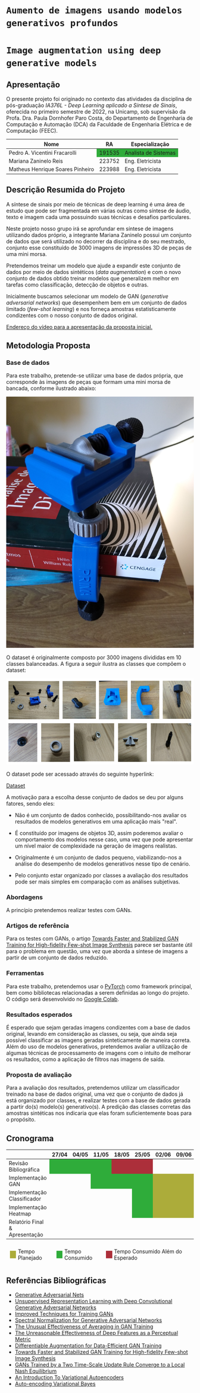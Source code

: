 # `Aumento de imagens usando modelos generativos profundos`
# `Image augmentation using deep generative models`

## Apresentação

O presente projeto foi originado no contexto das atividades da disciplina de pós-graduação *IA376L - Deep Learning aplicado a Síntese de Sinais*, 
oferecida no primeiro semestre de 2022, na Unicamp, sob supervisão da Profa. Dra. Paula Dornhofer Paro Costa, do Departamento de Engenharia de Computação e Automação (DCA) da Faculdade de Engenharia Elétrica e de Computação (FEEC).


|Nome  | RA | Especialização|
|--|--|--|
| Pedro A. Vicentini Fracarolli  | 191535  | Analista de Sistemas|
| Mariana Zaninelo Reis| 223752  | Eng. Eletricista|
| Matheus Henrique Soares Pinheiro  | 223988  | Eng. Eletricista|


## Descrição Resumida do Projeto
A síntese de sinais por meio de técnicas de deep learning é uma área de estudo que pode ser fragmentada em várias outras como síntese de áudio, texto e imagem cada uma possuindo suas técnicas e desafios particulares.  

Neste projeto nosso grupo irá se aprofundar em síntese de imagens utilizando dados próprio, a integrante Mariana Zaninelo possui um conjunto de dados que será utilizado no decorrer da disciplina e do seu mestrado, conjunto esse constituído de 3000 imagens de impressões 3D de peças de uma mini morsa.  

Pretendemos treinar um modelo que ajude a expandir este conjunto de dados por meio de dados sintéticos (*data augmentation*) e com o novo conjunto de dados obtido treinar modelos que generalizem melhor em tarefas como classificação, detecção de objetos e outras.  

Inicialmente buscamos selecionar um modelo de GAN (*generative adversarial networks*) que desempenhem bem em um conjunto de dados limitado (*few-shot learning*) e nos forneça amostras estatisticamente condizentes com o nosso conjunto de dados original.

[Endereço do vídeo para a apresentação da proposta inicial.](https://www.youtube.com/watch?v=Bqvy9ZJnfk0)

## Metodologia Proposta


### Base de dados

Para este trabalho, pretende-se utilizar uma base de dados própria, que corresponde às imagens de peças que formam uma mini morsa de bancada, conforme ilustrado abaixo:

![Objeto de estudo](IMG_20220424_100951614.jpg)


O dataset é originalmente composto por 3000 imagens divididas em 10 classes balanceadas. A figura a seguir ilustra as classes que compõem o dataset:

![Imagens](AllImages.png)

O dataset pode ser acessado através do seguinte hyperlink: 

[Dataset](https://drive.google.com/drive/folders/1efljm3fsSU5jd3i0lw46e7y_rgYrkCuo?usp=sharing)

A motivação para a escolha desse conjunto de dados se deu por alguns fatores, sendo eles:

* Não é um conjunto de dados conhecido, possibilitando-nos avaliar os resultados de modelos generativos em uma aplicação mais "real".

* É constituído por imagens de objetos 3D, assim poderemos avaliar o comportamento dos modelos nesse caso, uma vez que pode apresentar um nível maior de complexidade na geração de imagens realistas.

* Originalmente é um conjunto de dados pequeno, viabilizando-nos a análise do desempenho de modelos generativos nesse tipo de cenário.

* Pelo conjunto estar organizado por classes a avaliação dos resultados pode ser mais simples em comparação com as análises subjetivas.


### Abordagens

A princípio pretendemos realizar testes com GANs.

### Artigos de referência

Para os testes com GANs, o artigo [Towards Faster and Stabilized GAN Training for High-fidelity Few-shot Image Synthesis](https://arxiv.org/abs/2101.04775) parece ser bastante útil para o problema em questão, uma vez que aborda a síntese de imagens a partir de um conjunto de dados reduzido.

### Ferramentas

Para este trabalho, pretendemos usar o [PyTorch](https://pytorch.org/) como framework principal, bem como bibliotecas relacionadas a serem definidas ao longo do projeto. O código será desenvolvido no [Google Colab](https://colab.research.google.com/).


### Resultados esperados

É esperado que sejam geradas imagens condizentes com a base de dados original, levando em consideração as classes, ou seja, que ainda seja possível classificar as imagens geradas sinteticamente de maneira correta. Além do uso de modelos generativos, pretendemos avaliar a utilização de algumas técnicas de processamento de imagens com o intuito de melhorar os resultados, como a aplicação de filtros nas imagens de saída.


### Proposta de avaliação

Para a avaliação dos resultados, pretendemos utilizar um classificador treinado na base de dados original, uma vez que o conjunto de dados já está organizado por classes, e realizar testes com a base de dados gerada a partir do(s) modelo(s) generativo(s). A predição das classes corretas das amostras sintéticas nos indicaria que elas foram suficientemente boas para o propósito.

<style>
    table > tbody > tr:nth-child(1) > td:nth-child(n+5):nth-child(-n+6) {
        background-color: #ac2f3a;
    }
    table > tbody > tr:nth-child(1) > td:nth-child(n+2):nth-child(-n+4) {
        background-color: #2fac3a;
    }


    table > tbody > tr:nth-child(2) > td:nth-child(n+4):nth-child(-n+7) {
        background-color: #2fac3a;
    }
    table > tbody > tr:nth-child(2) > td:nth-child(n+7):nth-child(-n+8) {
        background-color: #acac3a;
    }


    table > tbody > tr:nth-child(3) > td:nth-child(n+6):nth-child(-n+6) {
        background-color: #2fac3a;
    }
    table > tbody > tr:nth-child(3) > td:nth-child(n+7):nth-child(-n+9) {
        background-color: #acac3a;
    }

    table > tbody > tr:nth-child(4) > td:nth-child(n+6):nth-child(-n+6) {
        background-color: #2fac3a;
    }
    table > tbody > tr:nth-child(4) > td:nth-child(n+7):nth-child(-n+9) {
        background-color: #acac3a;
    }

    table > tbody > tr:nth-child(5) > td:nth-child(n+9):nth-child(-n+11) {
        background-color: #acac3a;
    }

    .planned, .unplanned, .done {
        width: 20px;
        height: 20px;
        margin-right: 5px
    }

    .planned {
        background-color: #acac3a;
    }

    .done {
        margin-left: 10px;
        background-color: #2fac3a;
    }
    
    .unplanned {
        margin-left: 10px;
        background-color: #ac2f3a;
    }

    .legend {
        display: flex;
        padding: 10px;
        align-items: center;
    }
</style>

## Cronograma
|                         |27/04|04/05|11/05|18/05|25/05|02/06|09/06|16/06|23/06|30/06
|-------------------------------|-----|-----|-----|-----|-----|-----|-----|-----|-----|-----
|Revisão Bibliográfica          |     |     |     |     |     |     |     |     |     |
|Implementação GAN              |     |     |     |     |     |     |     |     |     | 
|Implementação Classificador    |     |     |     |     |     |     |     |     |     |
|Implementação Heatmap          |     |     |     |     |     |     |     |     |     |
|Relatório Final & Apresentação |     |     |     |     |     |     |     |     |     |

<div class="legend">
    <div class="planned"></div> Tempo Planejado
    <div class="done"></div> Tempo Consumido
    <div class="unplanned"></div> Tempo Consumido Além do Esperado
</div>    

## Referências Bibliográficas
* [Generative Adversarial Nets](https://arxiv.org/abs/1406.2661)
* [Unsupervised Representation Learning with Deep Convolutional Generative Adversarial Networks](https://arxiv.org/abs/1511.06434)
* [Improved Techniques for Training GANs](https://arxiv.org/abs/1606.03498)
* [Spectral Normalization for Generative Adversarial Networks](https://arxiv.org/abs/1802.05957)
* [The Unusual Effectiveness of Averaging in GAN Training](https://arxiv.org/abs/1806.04498)
* [The Unreasonable Effectiveness of Deep Features as a Perceptual Metric](https://arxiv.org/abs/1801.03924)
* [Differentiable Augmentation for Data-Efficient GAN Training](https://arxiv.org/abs/2006.10738)
* [Towards Faster and Stabilized GAN Training for High-fidelity Few-shot Image Synthesis](https://arxiv.org/abs/2101.04775)
* [GANs Trained by a Two Time-Scale Update Rule Converge to a Local Nash Equilibrium](https://arxiv.org/abs/1706.08500)
* [An Introduction To Variational Autoencoders](https://arxiv.org/pdf/1906.02691.pdf)
* [Auto-encoding Variational Bayes](https://arxiv.org/pdf/1312.6114v10.pdf)

